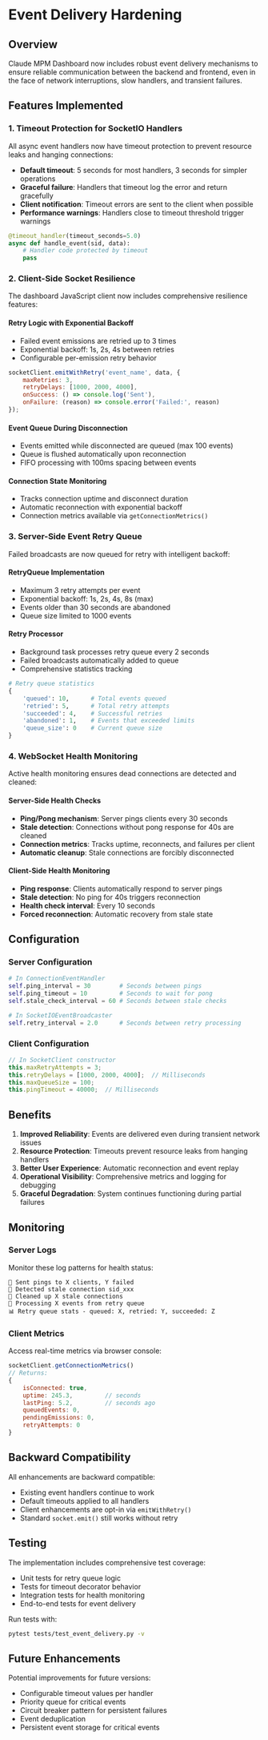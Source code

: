 # Event Delivery Hardening

## Overview

Claude MPM Dashboard now includes robust event delivery mechanisms to ensure reliable communication between the backend and frontend, even in the face of network interruptions, slow handlers, and transient failures.

## Features Implemented

### 1. Timeout Protection for SocketIO Handlers

All async event handlers now have timeout protection to prevent resource leaks and hanging connections:

- **Default timeout**: 5 seconds for most handlers, 3 seconds for simpler operations
- **Graceful failure**: Handlers that timeout log the error and return gracefully
- **Client notification**: Timeout errors are sent to the client when possible
- **Performance warnings**: Handlers close to timeout threshold trigger warnings

```python
@timeout_handler(timeout_seconds=5.0)
async def handle_event(sid, data):
    # Handler code protected by timeout
    pass
```

### 2. Client-Side Socket Resilience

The dashboard JavaScript client now includes comprehensive resilience features:

#### Retry Logic with Exponential Backoff
- Failed event emissions are retried up to 3 times
- Exponential backoff: 1s, 2s, 4s between retries
- Configurable per-emission retry behavior

```javascript
socketClient.emitWithRetry('event_name', data, {
    maxRetries: 3,
    retryDelays: [1000, 2000, 4000],
    onSuccess: () => console.log('Sent'),
    onFailure: (reason) => console.error('Failed:', reason)
});
```

#### Event Queue During Disconnection
- Events emitted while disconnected are queued (max 100 events)
- Queue is flushed automatically upon reconnection
- FIFO processing with 100ms spacing between events

#### Connection State Monitoring
- Tracks connection uptime and disconnect duration
- Automatic reconnection with exponential backoff
- Connection metrics available via `getConnectionMetrics()`

### 3. Server-Side Event Retry Queue

Failed broadcasts are now queued for retry with intelligent backoff:

#### RetryQueue Implementation
- Maximum 3 retry attempts per event
- Exponential backoff: 1s, 2s, 4s, 8s (max)
- Events older than 30 seconds are abandoned
- Queue size limited to 1000 events

#### Retry Processor
- Background task processes retry queue every 2 seconds
- Failed broadcasts automatically added to queue
- Comprehensive statistics tracking

```python
# Retry queue statistics
{
    'queued': 10,      # Total events queued
    'retried': 5,      # Total retry attempts
    'succeeded': 4,    # Successful retries
    'abandoned': 1,    # Events that exceeded limits
    'queue_size': 0    # Current queue size
}
```

### 4. WebSocket Health Monitoring

Active health monitoring ensures dead connections are detected and cleaned:

#### Server-Side Health Checks
- **Ping/Pong mechanism**: Server pings clients every 30 seconds
- **Stale detection**: Connections without pong response for 40s are cleaned
- **Connection metrics**: Tracks uptime, reconnects, and failures per client
- **Automatic cleanup**: Stale connections are forcibly disconnected

#### Client-Side Health Monitoring
- **Ping response**: Clients automatically respond to server pings
- **Stale detection**: No ping for 40s triggers reconnection
- **Health check interval**: Every 10 seconds
- **Forced reconnection**: Automatic recovery from stale state

## Configuration

### Server Configuration

```python
# In ConnectionEventHandler
self.ping_interval = 30        # Seconds between pings
self.ping_timeout = 10         # Seconds to wait for pong
self.stale_check_interval = 60 # Seconds between stale checks

# In SocketIOEventBroadcaster
self.retry_interval = 2.0      # Seconds between retry processing
```

### Client Configuration

```javascript
// In SocketClient constructor
this.maxRetryAttempts = 3;
this.retryDelays = [1000, 2000, 4000];  // Milliseconds
this.maxQueueSize = 100;
this.pingTimeout = 40000;  // Milliseconds
```

## Benefits

1. **Improved Reliability**: Events are delivered even during transient network issues
2. **Resource Protection**: Timeouts prevent resource leaks from hanging handlers
3. **Better User Experience**: Automatic reconnection and event replay
4. **Operational Visibility**: Comprehensive metrics and logging for debugging
5. **Graceful Degradation**: System continues functioning during partial failures

## Monitoring

### Server Logs

Monitor these log patterns for health status:

```
🏓 Sent pings to X clients, Y failed
🧟 Detected stale connection sid_xxx
🧹 Cleaned up X stale connections
🔄 Processing X events from retry queue
📊 Retry queue stats - queued: X, retried: Y, succeeded: Z
```

### Client Metrics

Access real-time metrics via browser console:

```javascript
socketClient.getConnectionMetrics()
// Returns:
{
    isConnected: true,
    uptime: 245.3,         // seconds
    lastPing: 5.2,         // seconds ago
    queuedEvents: 0,
    pendingEmissions: 0,
    retryAttempts: 0
}
```

## Backward Compatibility

All enhancements are backward compatible:
- Existing event handlers continue to work
- Default timeouts applied to all handlers
- Client enhancements are opt-in via `emitWithRetry()`
- Standard `socket.emit()` still works without retry

## Testing

The implementation includes comprehensive test coverage:
- Unit tests for retry queue logic
- Tests for timeout decorator behavior
- Integration tests for health monitoring
- End-to-end tests for event delivery

Run tests with:
```bash
pytest tests/test_event_delivery.py -v
```

## Future Enhancements

Potential improvements for future versions:
- Configurable timeout values per handler
- Priority queue for critical events
- Circuit breaker pattern for persistent failures
- Event deduplication
- Persistent event storage for critical events